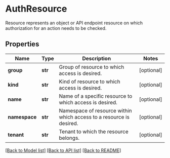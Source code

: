# AuthResource

Resource represents an object or API endpoint resource on which authorization for an action needs to be checked.
## Properties
Name | Type | Description | Notes
------------ | ------------- | ------------- | -------------
**group** | **str** | Group of resource to which access is desired. | [optional] 
**kind** | **str** | Kind of resource to which access is desired. | [optional] 
**name** | **str** | Name of a specific resource to which access is desired. | [optional] 
**namespace** | **str** | Namespace of resource within which access to a resource is desired. | [optional] 
**tenant** | **str** | Tenant to which the resource belongs. | [optional] 

[[Back to Model list]](../README.md#documentation-for-models) [[Back to API list]](../README.md#documentation-for-api-endpoints) [[Back to README]](../README.md)


